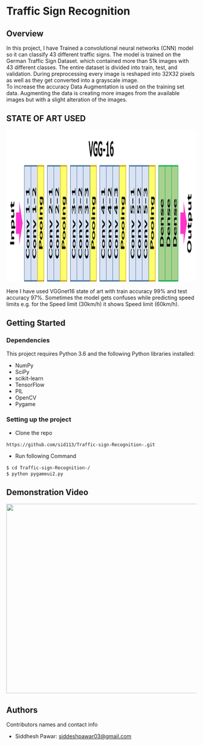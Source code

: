 # Traffic Sign Recognition 
## Overview
In this project, I have Trained a convolutional neural networks (CNN) model so it can classify 43 different traffic signs. 
The model is trained on the German Traffic Sign Dataset. which contained more than 51k images with 43 different classes. The entire dataset is divided into train, test, and validation.  During preprocessing every image is reshaped into 32X32 pixels as well as they get converted into a grayscale image. <br>
To increase the accuracy Data Augmentation is used on the training set data. Augmenting the data is creating more images from the available images but with a slight alteration of the images.

## STATE OF ART USED

<img src="https://github.com/sid113/Traffic-sign-Recognition-/blob/master/demo/vgg16.png" width="700" height="400" />

Here I have used VGGnet16 state of art with train accuracy 99% and test accuracy 97%. Sometimes the model gets confuses while predicting speed limits e.g. for the Speed limit (30km/h) it shows Speed limit (60km/h).

## Getting Started

### Dependencies
This project requires Python 3.6 and the following Python libraries installed:

* NumPy
* SciPy
* scikit-learn
* TensorFlow
* PIL
* OpenCV
* Pygame 

### Setting up the project 
* Clone the repo
```
https://github.com/sid113/Traffic-sign-Recognition-.git
```
* Run following Command 
```
$ cd Traffic-sign-Recognition-/
$ python pygameui2.py
```
## Demonstration Video
<img src="https://github.com/sid113/Traffic-sign-Recognition-/blob/master/demo/demo%20video.gif" width="800" height="500" />

## Authors

Contributors names and contact info

* Siddhesh Pawar:&nbsp;siddeshpawar03@gmail.com <br>
